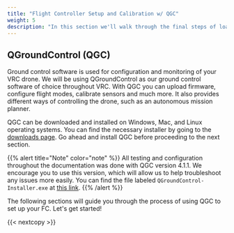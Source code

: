 ```yaml
---
title: "Flight Controller Setup and Calibration w/ QGC"
weight: 5
description: "In this section we'll walk through the final steps of loading firmware and calibrating your drone before your first flight."
---
```


## QGroundControl (QGC)

Ground control software is used for configuration and monitoring of your VRC drone.
We will be using QGroundControl as our ground control software of choice
throughout VRC. With QGC you can upload firmware, configure flight modes,
calibrate sensors and much more. It also provides different ways of controlling
the drone, such as an autonomous mission planner.

QGC can be downloaded and installed on Windows, Mac, and Linux operating systems.
You can find the necessary installer by going to the
[downloads page](http://qgroundcontrol.com/downloads/).
Go ahead and install QGC before proceeding to the next section.

{{% alert title="Note" color="note" %}}
All testing and configuration throughout the documentation was done
with QGC version 4.1.1. We encourage you to use this version,
which will allow us to help troubleshoot any issues more easily.
You can find the file labeled `QGroundControl-Installer.exe` at
[this link](https://github.com/mavlink/qgroundcontrol/releases/tag/v4.1.1).
{{% /alert %}}

The following sections will guide you through the process of using
QGC to set up your FC. Let's get started!

{{< nextcopy >}}
